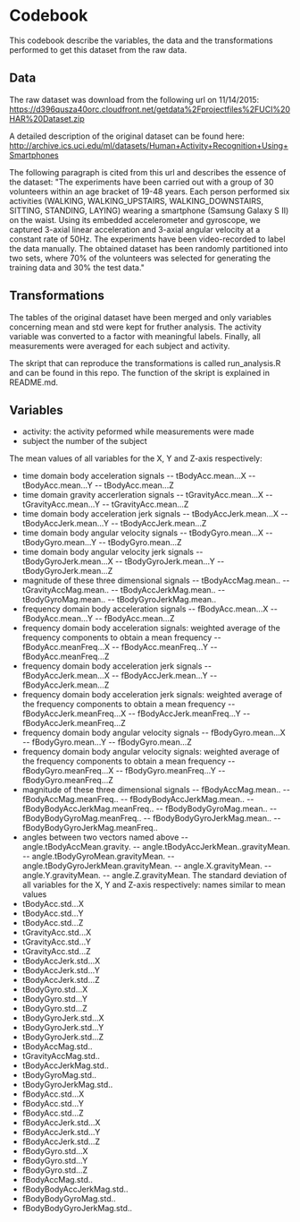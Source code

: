 # Codebook

This codebook describe the variables, the data and the transformations performed to get this dataset from the raw data.

## Data

The raw dataset was download from the following url on 11/14/2015:
https://d396qusza40orc.cloudfront.net/getdata%2Fprojectfiles%2FUCI%20HAR%20Dataset.zip

A detailed description of the original dataset can be found here:
http://archive.ics.uci.edu/ml/datasets/Human+Activity+Recognition+Using+Smartphones

The following paragraph is cited from this url and describes the essence of the dataset:
"The experiments have been carried out with a group of 30 volunteers within an age bracket of 19-48 years. Each person performed six activities (WALKING, WALKING_UPSTAIRS, WALKING_DOWNSTAIRS, SITTING, STANDING, LAYING) wearing a smartphone (Samsung Galaxy S II) on the waist. Using its embedded accelerometer and gyroscope, we captured 3-axial linear acceleration and 3-axial angular velocity at a constant rate of 50Hz. The experiments have been video-recorded to label the data manually. The obtained dataset has been randomly partitioned into two sets, where 70% of the volunteers was selected for generating the training data and 30% the test data."

## Transformations

The tables of the original dataset have been merged and only variables concerning mean and std were kept for fruther analysis. The activity variable was converted to a factor with meaningful labels. Finally, all measurements were averaged for each subject and activity.

The skript that can reproduce the transformations is called run_analysis.R and can be found in this repo. The function of the skript is explained in README.md.

## Variables

- activity:               the activity peformed while measurements were made
- subject                 the number of the subject

The mean values of all variables for the X, Y and Z-axis respectively:
- time domain body acceleration signals
-- tBodyAcc.mean...X
-- tBodyAcc.mean...Y
-- tBodyAcc.mean...Z
- time domain gravity accerleration signals
-- tGravityAcc.mean...X
-- tGravityAcc.mean...Y
-- tGravityAcc.mean...Z
- time domain body acceleration jerk signals
-- tBodyAccJerk.mean...X
-- tBodyAccJerk.mean...Y
-- tBodyAccJerk.mean...Z
- time domain body angular velocity signals
-- tBodyGyro.mean...X
-- tBodyGyro.mean...Y
-- tBodyGyro.mean...Z
- time domain body angular velocity jerk signals
-- tBodyGyroJerk.mean...X
-- tBodyGyroJerk.mean...Y
-- tBodyGyroJerk.mean...Z
- magnitude of these three dimensional signals
-- tBodyAccMag.mean..
-- tGravityAccMag.mean..
-- tBodyAccJerkMag.mean..
-- tBodyGyroMag.mean..
-- tBodyGyroJerkMag.mean..
- frequency domain body acceleration signals
-- fBodyAcc.mean...X
-- fBodyAcc.mean...Y
-- fBodyAcc.mean...Z
- frequency domain body acceleration signals: weighted average of the frequency components to obtain a mean frequency
-- fBodyAcc.meanFreq...X
-- fBodyAcc.meanFreq...Y
-- fBodyAcc.meanFreq...Z
- frequency domain body acceleration jerk signals
-- fBodyAccJerk.mean...X
-- fBodyAccJerk.mean...Y
-- fBodyAccJerk.mean...Z
- frequency domain body acceleration jerk signals: weighted average of the frequency components to obtain a mean frequency
-- fBodyAccJerk.meanFreq...X
-- fBodyAccJerk.meanFreq...Y
-- fBodyAccJerk.meanFreq...Z
- frequency domain body angular velocity signals
-- fBodyGyro.mean...X
-- fBodyGyro.mean...Y
-- fBodyGyro.mean...Z
- frequency domain body angular velocity signals: weighted average of the frequency components to obtain a mean frequency
-- fBodyGyro.meanFreq...X
-- fBodyGyro.meanFreq...Y
-- fBodyGyro.meanFreq...Z
- magnitude of these three dimensional signals
-- fBodyAccMag.mean..
-- fBodyAccMag.meanFreq..
-- fBodyBodyAccJerkMag.mean..
-- fBodyBodyAccJerkMag.meanFreq..
-- fBodyBodyGyroMag.mean..
-- fBodyBodyGyroMag.meanFreq..
-- fBodyBodyGyroJerkMag.mean..
-- fBodyBodyGyroJerkMag.meanFreq..
- angles between two vectors named above
-- angle.tBodyAccMean.gravity.
-- angle.tBodyAccJerkMean..gravityMean.
-- angle.tBodyGyroMean.gravityMean.
-- angle.tBodyGyroJerkMean.gravityMean.
-- angle.X.gravityMean.
-- angle.Y.gravityMean.
-- angle.Z.gravityMean.
The standard deviation of all variables for the X, Y and Z-axis respectively: names similar to mean values
- tBodyAcc.std...X
- tBodyAcc.std...Y
- tBodyAcc.std...Z
- tGravityAcc.std...X
- tGravityAcc.std...Y
- tGravityAcc.std...Z
- tBodyAccJerk.std...X
- tBodyAccJerk.std...Y
- tBodyAccJerk.std...Z
- tBodyGyro.std...X
- tBodyGyro.std...Y
- tBodyGyro.std...Z
- tBodyGyroJerk.std...X
- tBodyGyroJerk.std...Y
- tBodyGyroJerk.std...Z
- tBodyAccMag.std..
- tGravityAccMag.std..
- tBodyAccJerkMag.std..
- tBodyGyroMag.std..
- tBodyGyroJerkMag.std..
- fBodyAcc.std...X
- fBodyAcc.std...Y
- fBodyAcc.std...Z
- fBodyAccJerk.std...X
- fBodyAccJerk.std...Y
- fBodyAccJerk.std...Z
- fBodyGyro.std...X
- fBodyGyro.std...Y
- fBodyGyro.std...Z
- fBodyAccMag.std..
- fBodyBodyAccJerkMag.std..
- fBodyBodyGyroMag.std..
- fBodyBodyGyroJerkMag.std..